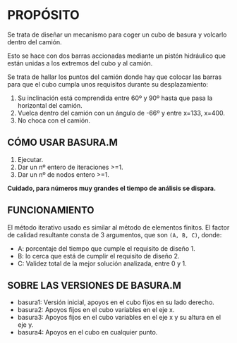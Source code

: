 # PROPÓSITO

Se trata de diseñar un mecanismo para coger un cubo de basura y volcarlo dentro del camión.

 Esto se hace con dos barras accionadas mediante un pistón hidráulico que están unidas a los extremos del cubo y al camión. 
 
 Se trata de hallar los puntos del camión donde hay que colocar las barras para que el cubo cumpla unos requisitos durante su desplazamiento:
1. Su inclinación está comprendida entre 60º y 90º hasta que pasa la horizontal del camión.
2. Vuelca dentro del camión con un ángulo de -66º y entre x=133, x=400.
3. No choca con el camión.


## CÓMO USAR BASURA.M

1. Ejecutar.
1. Dar un nº entero de iteraciones >=1.
1. Dar un nº de nodos entero >=1. 

**Cuidado, para números muy grandes el tiempo de análisis se dispara.**


## FUNCIONAMIENTO

El método iterativo usado es similar al método de elementos finitos. El factor de calidad resultante consta de 3 argumentos, que son `(A, B, C)`, donde:
* A: porcentaje del tiempo que cumple el requisito de diseño 1.
* B: lo cerca que está de cumplir el requisito de diseño 2.
* C: Validez total de la mejor solución analizada, entre 0 y 1.

## SOBRE LAS VERSIONES DE BASURA.M

- basura1: Versión inicial, apoyos en el cubo fijos en su lado derecho.
- basura2: Apoyos fijos en el cubo variables en el eje x.
- basura3: Apoyos fijos en el cubo variables en el eje x y su altura en el eje y.
- basura4: Apoyos en el cubo en cualquier punto.